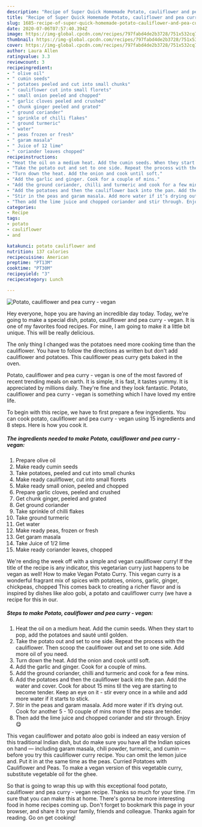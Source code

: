 ```yaml
---
description: "Recipe of Super Quick Homemade Potato, cauliflower and pea curry - vegan"
title: "Recipe of Super Quick Homemade Potato, cauliflower and pea curry - vegan"
slug: 1685-recipe-of-super-quick-homemade-potato-cauliflower-and-pea-curry-vegan
date: 2020-07-06T07:57:40.394Z
image: https://img-global.cpcdn.com/recipes/797fabd4de2b3728/751x532cq70/potato-cauliflower-and-pea-curry-vegan-recipe-main-photo.jpg
thumbnail: https://img-global.cpcdn.com/recipes/797fabd4de2b3728/751x532cq70/potato-cauliflower-and-pea-curry-vegan-recipe-main-photo.jpg
cover: https://img-global.cpcdn.com/recipes/797fabd4de2b3728/751x532cq70/potato-cauliflower-and-pea-curry-vegan-recipe-main-photo.jpg
author: Laura Allen
ratingvalue: 3.3
reviewcount: 3
recipeingredient:
- " olive oil"
- " cumin seeds"
- " potatoes peeled and cut into small chunks"
- " cauliflower cut into small florets"
- " small onion peeled and chopped"
- " garlic cloves peeled and crushed"
- " chunk ginger peeled and grated"
- " ground coriander"
- " sprinkle of chilli flakes"
- " ground turmeric"
- " water"
- " peas frozen or fresh"
- " garam masala"
- " Juice of 12 lime"
- " coriander leaves chopped"
recipeinstructions:
- "Heat the oil on a medium heat. Add the cumin seeds. When they start to pop, add the potatoes and sauté until golden."
- "Take the potato out and set to one side. Repeat the process with the cauliflower. Then scoop the cauliflower out and set to one side. Add more oil of you need."
- "Turn down the heat. Add the onion and cook until soft."
- "Add the garlic and ginger. Cook for a couple of mins."
- "Add the ground coriander, chilli and turmeric and cook for a few mins."
- "Add the potatoes and then the cauliflower back into the pan. Add the water and cover. Cook for about 15 mins til the veg are starting to become tender. Keep an eye on it - stir every once in a while and add more water if it starts to stick."
- "Stir in the peas and garam masala. Add more water if it’s drying out. Cook for another 5 - 10 couple of mins more til the peas are tender."
- "Then add the lime juice and chopped coriander and stir through. Enjoy 😋"
categories:
- Recipe
tags:
- potato
- cauliflower
- and

katakunci: potato cauliflower and 
nutrition: 137 calories
recipecuisine: American
preptime: "PT13M"
cooktime: "PT30M"
recipeyield: "3"
recipecategory: Lunch

---
```



![Potato, cauliflower and pea curry - vegan](https://img-global.cpcdn.com/recipes/797fabd4de2b3728/751x532cq70/potato-cauliflower-and-pea-curry-vegan-recipe-main-photo.jpg)

Hey everyone, hope you are having an incredible day today. Today, we're going to make a special dish, potato, cauliflower and pea curry - vegan. It is one of my favorites food recipes. For mine, I am going to make it a little bit unique. This will be really delicious.

The only thing I changed was the potatoes need more cooking time than the cauliflower. You have to follow the directions as written but don&#39;t add cauliflower and potatoes. This cauliflower peas curry gets baked in the oven.

Potato, cauliflower and pea curry - vegan is one of the most favored of recent trending meals on earth. It is simple, it is fast, it tastes yummy. It is appreciated by millions daily. They're fine and they look fantastic. Potato, cauliflower and pea curry - vegan is something which I have loved my entire life.


To begin with this recipe, we have to first prepare a few ingredients. You can cook potato, cauliflower and pea curry - vegan using 15 ingredients and 8 steps. Here is how you cook it.

<!--inarticleads1-->

##### The ingredients needed to make Potato, cauliflower and pea curry - vegan:

1. Prepare  olive oil
1. Make ready  cumin seeds
1. Take  potatoes, peeled and cut into small chunks
1. Make ready  cauliflower, cut into small florets
1. Make ready  small onion, peeled and chopped
1. Prepare  garlic cloves, peeled and crushed
1. Get  chunk ginger, peeled and grated
1. Get  ground coriander
1. Take  sprinkle of chilli flakes
1. Take  ground turmeric
1. Get  water
1. Make ready  peas, frozen or fresh
1. Get  garam masala
1. Take  Juice of 1/2 lime
1. Make ready  coriander leaves, chopped


We&#39;re ending the week off with a simple and vegan cauliflower curry! If the title of the recipe is any indicator, this vegetarian curry just happens to be vegan as well! How to make Vegan Potato Curry. This vegan curry is a wonderful fragrant mix of spices with potatoes, onions, garlic, ginger, chickpeas, chopped This comes back to creating a richer flavor and is inspired by dishes like aloo gobi, a potato and cauliflower curry (we have a recipe for this in our. 

<!--inarticleads2-->

##### Steps to make Potato, cauliflower and pea curry - vegan:

1. Heat the oil on a medium heat. Add the cumin seeds. When they start to pop, add the potatoes and sauté until golden.
1. Take the potato out and set to one side. Repeat the process with the cauliflower. Then scoop the cauliflower out and set to one side. Add more oil of you need.
1. Turn down the heat. Add the onion and cook until soft.
1. Add the garlic and ginger. Cook for a couple of mins.
1. Add the ground coriander, chilli and turmeric and cook for a few mins.
1. Add the potatoes and then the cauliflower back into the pan. Add the water and cover. Cook for about 15 mins til the veg are starting to become tender. Keep an eye on it - stir every once in a while and add more water if it starts to stick.
1. Stir in the peas and garam masala. Add more water if it’s drying out. Cook for another 5 - 10 couple of mins more til the peas are tender.
1. Then add the lime juice and chopped coriander and stir through. Enjoy 😋


This vegan cauliflower and potato aloo gobi is indeed an easy version of this traditional Indian dish, but do make sure you have all the Indian spices on hand — including garam masala, chili powder, turmeric, and cumin — before you try this cauliflower curry recipe. You can omit the lemon juice and. Put it in at the same time as the peas. Curried Potatoes with Cauliflower and Peas. To make a vegan version of this vegetable curry, substitute vegetable oil for the ghee. 

So that is going to wrap this up with this exceptional food potato, cauliflower and pea curry - vegan recipe. Thanks so much for your time. I'm sure that you can make this at home. There's gonna be more interesting food in home recipes coming up. Don't forget to bookmark this page in your browser, and share it to your family, friends and colleague. Thanks again for reading. Go on get cooking!
